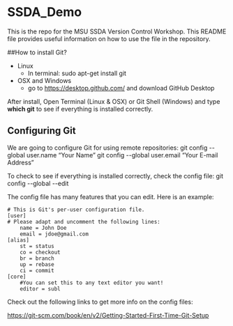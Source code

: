 # SSDA_Demo
This is the repo for the MSU SSDA Version Control Workshop. This README file provides useful information on how to use the file in the repository.

##How to install Git?

- Linux
    - In terminal: sudo apt-get install git
- OSX and Windows
    - go to https://desktop.github.com/ and download GitHub Desktop

After install, Open Terminal (Linux & OSX) or Git Shell (Windows) and type **which git** to see if everything is installed correctly.

## Configuring Git

We are going to configure Git for using remote repositories:
    git config --global user.name “Your Name”
    git config --global user.email “Your E-mail Address”

To check to see if everything is installed correctly, check the config file:
    git config --global --edit

The config file has many features that you can edit. Here is an example:
```
# This is Git's per-user configuration file.
[user]
# Please adapt and uncomment the following lines:
    name = John Doe
    email = jdoe@gmail.com
[alias]
    st = status
    co = checkout
    br = branch
    up = rebase
    ci = commit
[core]
    #You can set this to any text editor you want!
    editor = subl
```

Check out the following links to get more info on the config files:

https://git-scm.com/book/en/v2/Getting-Started-First-Time-Git-Setup